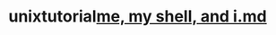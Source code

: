 # unixtutorial[me, my shell, and i.md](https://github.com/allison-matthews/unixtutorial/files/8773182/me.my.shell.and.i.md)
